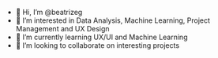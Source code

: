 - 👋 Hi, I’m @beatrizeg
- 👀 I’m interested in Data Analysis, Machine Learning, Project Management and UX Design 
- 🌱 I’m currently learning UX/UI and Machine Learning
- 💞️ I’m looking to collaborate on interesting projects

<!---
beatrizeg/beatrizeg is a ✨ special ✨ repository because its `README.md` (this file) appears on your GitHub profile.
You can click the Preview link to take a look at your changes.
--->
